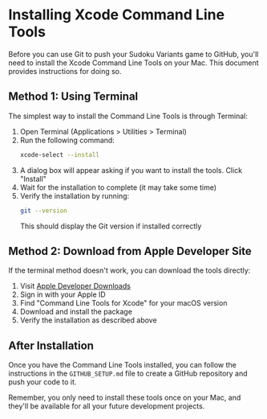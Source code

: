 # Installing Xcode Command Line Tools

Before you can use Git to push your Sudoku Variants game to GitHub, you'll need to install the Xcode Command Line Tools on your Mac. This document provides instructions for doing so.

## Method 1: Using Terminal

The simplest way to install the Command Line Tools is through Terminal:

1. Open Terminal (Applications > Utilities > Terminal)
2. Run the following command:
   ```bash
   xcode-select --install
   ```
3. A dialog box will appear asking if you want to install the tools. Click "Install"
4. Wait for the installation to complete (it may take some time)
5. Verify the installation by running:
   ```bash
   git --version
   ```
   This should display the Git version if installed correctly

## Method 2: Download from Apple Developer Site

If the terminal method doesn't work, you can download the tools directly:

1. Visit [Apple Developer Downloads](https://developer.apple.com/download/all/)
2. Sign in with your Apple ID
3. Find "Command Line Tools for Xcode" for your macOS version
4. Download and install the package
5. Verify the installation as described above

## After Installation

Once you have the Command Line Tools installed, you can follow the instructions in the `GITHUB_SETUP.md` file to create a GitHub repository and push your code to it.

Remember, you only need to install these tools once on your Mac, and they'll be available for all your future development projects.